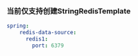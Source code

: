 ### 当前仅支持创建StringRedisTemplate
```yaml
spring:
    redis-data-source:
      redis1:
        port: 6379
```